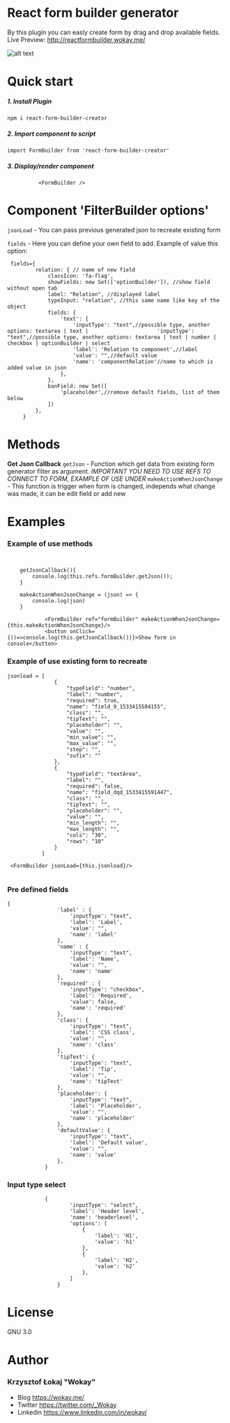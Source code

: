 # React form builder generator
By this plugin you can easly create form by drag and drop available fields.
Live Preview: http://reactformbuilder.wokay.me/

![alt text](https://wokay.me/uploads/1533415655.gif)


# Quick start
##### 1. Install Plugin
`npm i react-form-builder-creator`
##### 2. Import component to script
`import FormBuilder from 'react-form-builder-creator'`
##### 3. Display/render component
```
          <FormBuilder />
```

# Component 'FilterBuilder options'

`jsonLoad` - You can pass previous generated json to recreate existing form

`fields` - Here you can define your own field to add. Example of value this option:
```
 fields={
         relation: { // name of new field
             classIcon: 'fa-flag',
             showFields: new Set(['optionBuilder']), //show field without open tab
             label: "Relation", //displayed label
             typeInput: "relation", //this same name like key of the object
             fields: {
                 'text': {
                     'inputType': "text",//possible type, another options: textarea | text |                      'inputType': "text",//possible type, another options: textarea | text | number | checkbox | optionBuilder | select
                     'label': 'Relation to component',//label
                     'value': "",//default value
                     'name': 'componentRelation'//name to which is added value in json
                 },
             },
             banField: new Set([
                 'placeholder',//remove default fields, list of them below
             ])
         },
     }
```
# Methods
**Get Json Callback**
`getJson` - Function which get data from existing form generator filter as argument. _IMPORTANT YOU NEED TO USE REFS TO CONNECT TO FORM, EXAMPLE OF USE UNDER_
`makeActionWhenJsonChange` - This function is trigger when form is changed, independs what change was made, it can be edit field or add new

# Examples
### Example of use methods
```


    getJsonCallback(){
        console.log(this.refs.formBuilder.getJson());
    }

    makeActionWhenJsonChange = (json) => {
        console.log(json)
    }
 
            <FormBuilder ref="formBuilder" makeActionWhenJsonChange={this.makeActionWhenJsonChange}/>
            <button onClick={()=>console.log(this.getJsonCallback())}>Show form in console</button>

```
### Example of use existing form to recreate
```
jsonload = [
               {
                   "typeField": "number",
                   "label": "number",
                   "required": true,
                   "name": "field_9_1533415584155",
                   "class": "",
                   "tipText": "",
                   "placeholder": "",
                   "value": "",
                   "min_value": "",
                   "max_value": "",
                   "step": "",
                   "sufix": ""
               },
               {
                   "typeField": "textArea",
                   "label": "",
                   "required": false,
                   "name": "field_dqd_1533415591447",
                   "class": "",
                   "tipText": "",
                   "placeholder": "",
                   "value": "",
                   "min_length": "",
                   "max_length": "",
                   "cols": "30",
                   "rows": "10"
               }
           ]

 <FormBuilder jsonLoad={this.jsonload}/>
            
```
### Pre defined fields
```
{
                'label' : {
                    'inputType': "text",
                    'label': 'Label',
                    'value': "",
                    'name': 'label'
                },
                'name' : {
                    'inputType': "text",
                    'label': 'Name',
                    'value': "",
                    'name': 'name'
                },
                'required' : {
                    'inputType': "checkbox",
                    'label': 'Required',
                    'value': false,
                    'name': 'required'
                },
                'class': {
                    'inputType': "text",
                    'label': 'CSS class',
                    'value': "",
                    'name': 'class'
                },
                'tipText': {
                    'inputType': "text",
                    'label': 'Tip',
                    'value': "",
                    'name': 'tipText'
                },
                'placeholder': {
                    'inputType': "text",
                    'label': 'Placeholder',
                    'value': "",
                    'name': 'placeholder'
                },
                'defaultValue': {
                    'inputType': "text",
                    'label': 'Default value',
                    'value': "",
                    'name': 'value'
                },
            }  
```

### Input type select
```
            {
                    'inputType': "select",
                    'label': 'Header level',
                    'name': 'headerlevel',
                    'options': [
                        {
                            'label': 'H1',
                            'value': 'h1'
                        },
                        {
                            'label': 'H2',
                            'value': 'h2'
                        },
                    ]
                }
```

# License
GNU 3.0

# Author

### Krzysztof Łokaj "Wokay"
- Blog https://wokay.me/
- Twitter https://twitter.com/_Wokay
- Linkedin https://www.linkedin.com/in/wokay/
